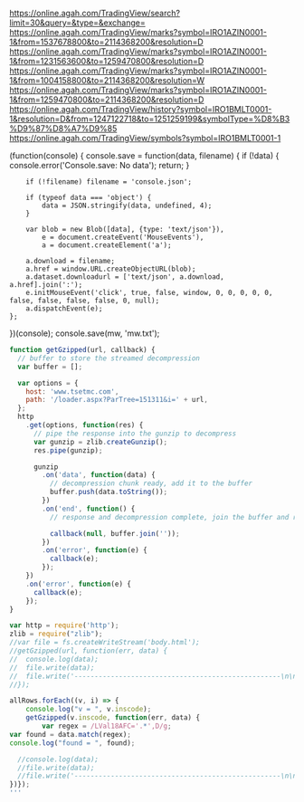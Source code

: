 https://online.agah.com/TradingView/search?limit=30&query=&type=&exchange=
https://online.agah.com/TradingView/marks?symbol=IRO1AZIN0001-1&from=1537678800&to=2114368200&resolution=D https://online.agah.com/TradingView/marks?symbol=IRO1AZIN0001-1&from=1231563600&to=1259470800&resolution=D https://online.agah.com/TradingView/marks?symbol=IRO1AZIN0001-1&from=1004158800&to=2114368200&resolution=W https://online.agah.com/TradingView/marks?symbol=IRO1AZIN0001-1&from=1259470800&to=2114368200&resolution=D https://online.agah.com/TradingView/history?symbol=IRO1BMLT0001-1&resolution=D&from=1247122718&to=1251259199&symbolType=%D8%B3%D9%87%D8%A7%D9%85 https://online.agah.com/TradingView/symbols?symbol=IRO1BMLT0001-1

(function(console) {
	console.save = function(data, filename) {
		if (!data) {
			console.error('Console.save: No data');
			return;
		}

		if (!filename) filename = 'console.json';

		if (typeof data === 'object') {
			data = JSON.stringify(data, undefined, 4);
		}

		var blob = new Blob([data], {type: 'text/json'}),
			e = document.createEvent('MouseEvents'),
			a = document.createElement('a');

		a.download = filename;
		a.href = window.URL.createObjectURL(blob);
		a.dataset.downloadurl = ['text/json', a.download, a.href].join(':');
		e.initMouseEvent('click', true, false, window, 0, 0, 0, 0, 0, false, false, false, false, 0, null);
		a.dispatchEvent(e);
	};
})(console);
console.save(mw, 'mw.txt');

```javascript
function getGzipped(url, callback) {
  // buffer to store the streamed decompression
  var buffer = [];

  var options = {
    host: 'www.tsetmc.com',
    path: '/loader.aspx?ParTree=151311&i=' + url,
  };
  http
    .get(options, function(res) {
      // pipe the response into the gunzip to decompress
      var gunzip = zlib.createGunzip();
      res.pipe(gunzip);

      gunzip
        .on('data', function(data) {
          // decompression chunk ready, add it to the buffer
          buffer.push(data.toString());
        })
        .on('end', function() {
          // response and decompression complete, join the buffer and return

          callback(null, buffer.join(''));
        })
        .on('error', function(e) {
          callback(e);
        });
    })
    .on('error', function(e) {
      callback(e);
    });
}

var http = require('http');
zlib = require("zlib");
//var file = fs.createWriteStream('body.html');
//getGzipped(url, function(err, data) {
//  console.log(data);
//  file.write(data);
//  file.write('---------------------------------------------------\n\n\n\n');
//});

allRows.forEach((v, i) => {
	console.log("v = ", v.inscode);
	getGzipped(v.inscode, function(err, data) {
		var regex = /LVal18AFC='.*',D/g;
var found = data.match(regex);
console.log("found = ", found);

  //console.log(data);
  //file.write(data);
  //file.write('---------------------------------------------------\n\n\n\n');
})});
'''
